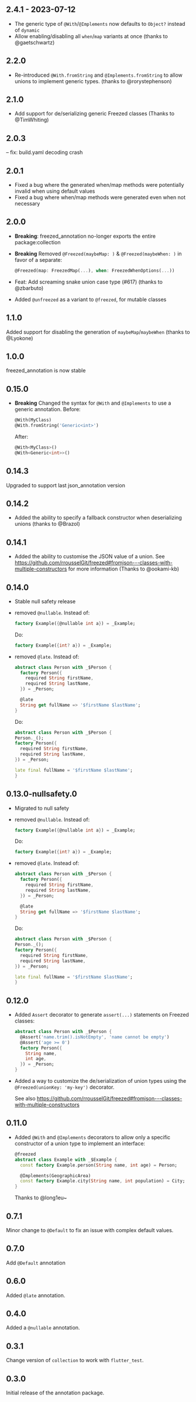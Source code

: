 ## 2.4.1 - 2023-07-12

- The generic type of `@With`/`@Implements` now defaults to `Object?` instead of `dynamic`
- Allow enabling/disabling all `when`/`map` variants at once (thanks to @gaetschwartz)

## 2.2.0

- Re-introduced `@With.fromString` and `@Implements.fromString` to allow unions
  to implement generic types. (thanks to @rorystephenson)

## 2.1.0

- Add support for de/serializing generic Freezed classes (Thanks to @TimWhiting)

## 2.0.3

– fix: build.yaml decoding crash

## 2.0.1

- Fixed a bug where the generated when/map methods were potentially invalid when
  using default values
- Fixed a bug where when/map methods were generated even when not necessary

## 2.0.0

- **Breaking**: freezed_annotation no-longer exports the entire package:collection
- **Breaking** Removed `@Freezed(maybeMap: )` & `@Freezed(maybeWhen: )` in favor of a separate:

  ```Dart
  @Freezed(map: FreezedMap(...), when: FreezedWhenOptions(...))
  ```

- Feat: Add screaming snake union case type (#617) (thanks to @zbarbuto)
- Added `@unfreezed` as a variant to `@freezed`, for mutable classes

## 1.1.0

Added support for disabling the generation of `maybeMap`/`maybeWhen` (thanks to @Lyokone)

## 1.0.0

freezed_annotation is now stable

## 0.15.0

- **Breaking** Changed the syntax for `@With` and `@Implements` to use a generic annotation.
  Before:

  ```dart
  @With(MyClass)
  @With.fromString('Generic<int>')
  ```

  After:

  ```dart
  @With<MyClass>()
  @With<Generic<int>>()
  ```

## 0.14.3

Upgraded to support last json_annotation version

## 0.14.2

- Added the ability to specify a fallback constructor when deserializing unions (thanks to @Brazol)

## 0.14.1

- Added the ability to customise the JSON value of a union. See https://github.com/rrousselGit/freezed#fromjson---classes-with-multiple-constructors for more information (Thanks to @ookami-kb)

## 0.14.0

- Stable null safety release
- removed `@nullable`.
  Instead of:
  ```dart
  factory Example({@nullable int a}) = _Example;
  ```
  Do:
  ```dart
  factory Example({int? a}) = _Example;
  ```
- removed `@late`.
  Instead of:

  ```dart
  abstract class Person with _$Person {
    factory Person({
      required String firstName,
      required String lastName,
    }) = _Person;

    @late
    String get fullName => '$firstName $lastName';
  }
  ```

  Do:

  ```dart
  abstract class Person with _$Person {
  Person._();
  factory Person({
    required String firstName,
    required String lastName,
  }) = _Person;

  late final fullName = '$firstName $lastName';
  }
  ```

## 0.13.0-nullsafety.0

- Migrated to null safety
- removed `@nullable`.
  Instead of:
  ```dart
  factory Example({@nullable int a}) = _Example;
  ```
  Do:
  ```dart
  factory Example({int? a}) = _Example;
  ```
- removed `@late`.
  Instead of:

  ```dart
  abstract class Person with _$Person {
    factory Person({
      required String firstName,
      required String lastName,
    }) = _Person;

    @late
    String get fullName => '$firstName $lastName';
  }
  ```

  Do:

  ```dart
  abstract class Person with _$Person {
  Person._();
  factory Person({
    required String firstName,
    required String lastName,
  }) = _Person;

  late final fullName = '$firstName $lastName';
  }
  ```

## 0.12.0

- Added `Assert` decorator to generate `assert(...)` statements on Freezed classes:

  ```dart
  abstract class Person with _$Person {
    @Assert('name.trim().isNotEmpty', 'name cannot be empty')
    @Assert('age >= 0')
    factory Person({
      String name,
      int age,
    }) = _Person;
  }
  ```

- Added a way to customize the de/serialization of union types using the
  `@Freezed(unionKey: 'my-key')` decorator.

  See also https://github.com/rrousselGit/freezed#fromjson---classes-with-multiple-constructors

## 0.11.0

- Added `@With` and `@Implements` decorators to allow only a specific constructor
  of a union type to implement an interface:

  ```dart
  @freezed
  abstract class Example with _$Example {
    const factory Example.person(String name, int age) = Person;

    @Implements(GeographicArea)
    const factory Example.city(String name, int population) = City;
  }
  ```

  Thanks to @long1eu~

## 0.7.1

Minor change to `@Default` to fix an issue with complex default values.

## 0.7.0

Add `@Default` annotation

## 0.6.0

Added `@late` annotation.

## 0.4.0

Added a `@nullable` annotation.

## 0.3.1

Change version of `collection` to work with `flutter_test`.

## 0.3.0

Initial release of the annotation package.

